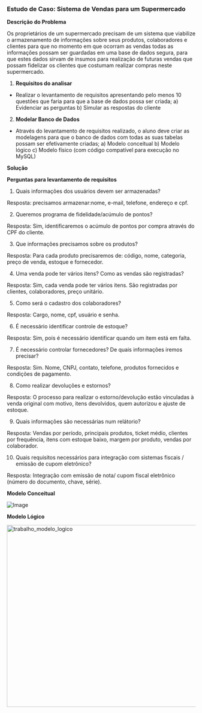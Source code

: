 ### **Estudo de Caso: Sistema de Vendas para um Supermercado**

**Descrição do Problema**

Os proprietários de um supermercado precisam de um sistema que viabilize o
armazenamento de informações sobre seus produtos, colaboradores e clientes para que
no momento em que ocorram as vendas todas as informações possam ser guardadas em
uma base de dados segura, para que estes dados sirvam de insumos para realização de
futuras vendas que possam fidelizar os clientes que costumam realizar compras neste
supermercado.


1. **Requisitos do analisar**

- Realizar o levantamento de requisitos apresentando pelo menos 10 questões que
faria para que a base de dados possa ser criada;
 a) Evidenciar as perguntas
 b) Simular as respostas do cliente

2. **Modelar Banco de Dados**

- Através do levantamento de requisitos realizado, o aluno deve criar as modelagens
para que o banco de dados com todas as suas tabelas possam ser efetivamente
criadas;
 a) Modelo conceitual
 b) Modelo lógico
 c) Modelo físico (com código compatível para execução no MySQL)

**Solução**

**Perguntas para levantamento de requisitos**

1. Quais informações dos usuários devem ser armazenadas?

Resposta: precisamos armazenar:nome, e-mail, telefone, endereço e cpf.

2. Queremos programa de fidelidade/acúmulo de pontos?

Resposta: Sim, identificaremos o acúmulo de pontos por compra através do CPF do cliente.

3. Que informações precisamos sobre os produtos?

Resposta: Para cada produto precisaremos de: código, nome, categoria, preço de venda, estoque e fornecedor.

4. Uma venda pode ter vários itens? Como as vendas são registradas?

Resposta: Sim, cada venda pode ter vários itens. São registradas por clientes, colaboradores, preço unitário.

5. Como será o cadastro dos colaboradores?

Resposta: Cargo, nome, cpf, usuário e senha.

6. É necessário identificar controle de estoque?

Resposta: Sim, pois é necessário identificar quando um item está em falta.

7. É necessário controlar fornecedores? De quais informações iremos precisar?

Resposta: Sim. Nome, CNPJ, contato, telefone, produtos fornecidos e condições de pagamento.

8. Como realizar devoluções e estornos?

Resposta: O processo para realizar o estorno/devolução estão vinculadas à venda original com motivo, itens devolvidos, quem autorizou e ajuste de estoque.

9. Quais informações são necessárias num relátorio?

Resposta: Vendas por período, principais produtos, ticket médio, clientes por frequência, itens com estoque baixo, margem por produto, vendas por colaborador.

10. Quais requisitos necessários para integração com sistemas fiscais / emissão de cupom eletrônico?

Resposta: Integração com emissão de nota/ cupom fiscal eletrônico (número do documento, chave, série).

**Modelo Conceitual**

![Image](https://github.com/user-attachments/assets/59d83746-dac0-4c92-9982-1ba95e006142)

**Modelo Lógico**

<img width="917" height="486" alt="trabalho_modelo_logico" src="https://github.com/user-attachments/assets/747a913d-9d9d-425e-8daa-468623cc5b8c" />
